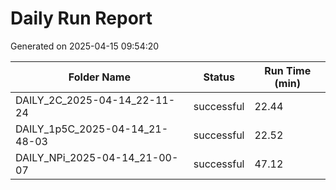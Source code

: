 # Daily Run Report
Generated on 2025-04-15 09:54:20

| Folder Name | Status     | Run Time (min) |
|-------------|------------|----------------|
| DAILY_2C_2025-04-14_22-11-24 | successful | 22.44 |
| DAILY_1p5C_2025-04-14_21-48-03 | successful | 22.52 |
| DAILY_NPi_2025-04-14_21-00-07 | successful | 47.12 |